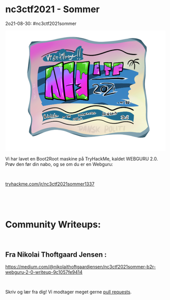 # nc3ctf2021 - Sommer

2o21-08-30: #nc3ctf2021sommer

![](billeder/nc3ctf2021.png)


Vi har lavet en Boot2Root maskine på TryHackMe, kaldet WEBGURU 2.0. Prøv den før din nabo, og se om du er en Webguru:

&nbsp;

[tryhackme.com/jr/nc3ctf2021sommer1337](https://tryhackme.com/jr/nc3ctf2021sommer1337)


&nbsp;

&nbsp;

# Community Writeups:

&nbsp;

## Fra Nikolai Thoftgaard Jensen :

https://medium.com/@nikolaithoftgaardjensen/nc3ctf2021sommer-b2r-webguru-2-0-writeup-9c1057fe9414

&nbsp;

Skriv og lær fra dig! Vi modtager meget gerne [pull requests](https://docs.github.com/en/free-pro-team@latest/github/collaborating-with-issues-and-pull-requests/about-pull-requests).
 
